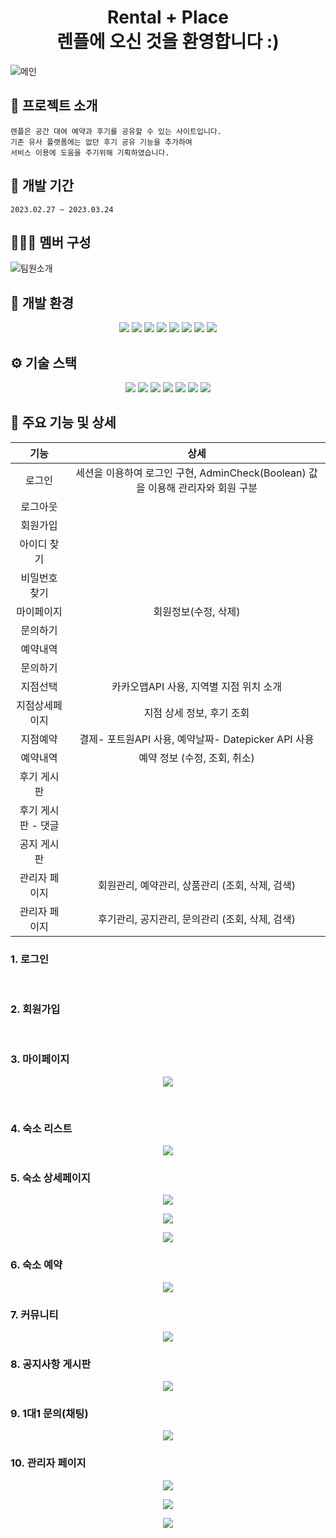 <h1 align="center"> Rental + Place <br>
                    렌플에 오신 것을 환영합니다 :)</h1>

![메인](https://user-images.githubusercontent.com/119269754/227848104-60e247bd-3082-4cdf-81ea-5543b798a6cd.PNG)


## :convenience_store: 프로젝트 소개
```
렌플은 공간 대여 예약과 후기를 공유할 수 있는 사이트입니다.
기존 유사 플랫폼에는 없던 후기 공유 기능을 추가하여
서비스 이용에 도움을 주기위해 기획하였습니다.
```


## 📅 개발 기간
```
2023.02.27 ~ 2023.03.24
```


## 🧑‍🤝‍🧑 멤버 구성
![팀원소개](https://user-images.githubusercontent.com/119269754/227847290-16754e52-916f-443b-b802-14fa3732133f.PNG)

## 🧰 개발 환경 
<p align="center">
  <img src="https://img.shields.io/badge/Spring-6DB33F?style=flat-square&logo=Spring&logoColor=white"> <img src="https://img.shields.io/badge/Ecplise IDE-2C2255?style=flat-square&logo=Eclipse IDE&logoColor=white"> <img src="https://img.shields.io/badge/Visual Studio Code-007ACC?style=flat-square&logo=Visual Studio Code&logoColor=white"> 
<img src="https://img.shields.io/badge/Apache Maven-C71A36?style=flat-square&logo=Apache Maven&logoColor=white"> <img src="https://img.shields.io/badge/apache tomcat-F8DC75?style=flat-square&logo=apachetomcat&logoColor=white"> <img src="https://img.shields.io/badge/Mybatis-181717?style=flat-square&logo=Mybatis&logoColor=white">  <img src="https://img.shields.io/badge/GIT-F05032?style=flat-square&logo=GIT&logoColor=white"> <img src="https://img.shields.io/badge/GitHub-181717?style=flat-square&logo=GitHub&logoColor=white">
<p>

## ⚙️ 기술 스택
<p align="center">
  <img src="https://img.shields.io/badge/JAVA-007396?style=flat-square&logo=java&logoColor=white"> <img src="https://img.shields.io/badge/javascript-F7DF1E?style=flat-   square&logo=javascript&logoColor=black"> <img src="https://img.shields.io/badge/html-E34F26?style=flat-square&logo=html5&logoColor=white"> <img           src="https://img.shields.io/badge/css-1572B6?style=flat-square&logo=css3&logoColor=white"> <img src="https://img.shields.io/badge/bootstrap-7952B3?style=flat-    square&logo=bootstrap&logoColor=white"> <img src="https://img.shields.io/badge/oracle-F80000?style=flat-square&logo=oracle&logoColor=white"> <img src="https://img.shields.io/badge/Ajax-7D929E?style=flat-square&logo=Mybatis&logoColor=white">
  
<p>


## 🔨 주요 기능 및 상세

|기능|상세|
|:--:|:--:|
|로그인|세션을 이용하여 로그인 구현, AdminCheck(Boolean) 값을 이용해 관리자와 회원 구분 |
|로그아웃| |
|회원가입| |
|아이디 찾기| |
|비밀번호 찾기| |
|마이페이지| 회원정보(수정, 삭제) 
|문의하기| |
|예약내역| |  
|문의하기| |
|지점선택| 카카오맵API 사용, 지역별 지점 위치 소개|
|지점상세페이지| 지점 상세 정보, 후기 조회|
|지점예약| 결제- 포트원API 사용, 예약날짜- Datepicker API 사용|
|예약내역| 예약 정보 (수정, 조회, 취소)|
|후기 게시판| |
|후기 게시판 - 댓글| |
|공지 게시판| |  
|관리자 페이지| 회원관리, 예약관리, 상품관리 (조회, 삭제, 검색)
|관리자 페이지| 후기관리, 공지관리, 문의관리 (조회, 삭제, 검색)

### 1. 로그인

<br>

### 2. 회원가입

<br>

### 3. 마이페이지	
<p align="center">
  <img src="./Readme_assets/mypage123.png">
<p>
<br>

### 4. 숙소 리스트	
<p align="center">
<img src="./Readme_assets/pensionList.jpg">
</p>

### 5. 숙소 상세페이지
<p align="center">
<img src="./Readme_assets/pensionDetail.jpg">
</p>

<p align="center">
<img src="./Readme_assets/map.png">
</p>

<p align="center">
<img src="./Readme_assets/pensionDetail2.jpg">
</p>

### 6. 숙소 예약	
<p align="center">
<img src="./Readme_assets/reservation.jpg">
</p>

### 7. 커뮤니티	

<p align="center">
<img src="./Readme_assets/openChat.jpg">
</p>

### 8. 공지사항 게시판
<p align="center">
<img src="./Readme_assets/notice.jpg">
</p>


### 9. 1대1 문의(채팅)	
<p align="center">
<img src="./Readme_assets/adminChat.png"/>
</p>

### 10. 관리자 페이지	

<p align="center">
<img src="./Readme_assets/adminMain.jpg"/>
</p>

<p align="center">
<img src="./Readme_assets/memberAdmin.jpg"/>
</p>

<p align="center">
<img src="./Readme_assets/admin2.png"/>
</p>





<!--Readme 참고 사이트-->
<!--https://github.com/n0hack/readme-template/blob/main/README.md-->
<!--https://github.com/n0hack/readme-template-->
